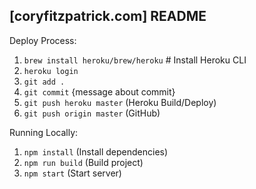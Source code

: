 ## [coryfitzpatrick.com] README

Deploy Process:

1. `brew install heroku/brew/heroku` # Install Heroku CLI
2. `heroku login`
3. `git add .`
4. `git commit` {message about commit}
5. `git push heroku master` (Heroku Build/Deploy)
6. `git push origin master` (GitHub)

Running Locally:

1. `npm install` (Install dependencies)
2. `npm run build` (Build project)
3. `npm start` (Start server)